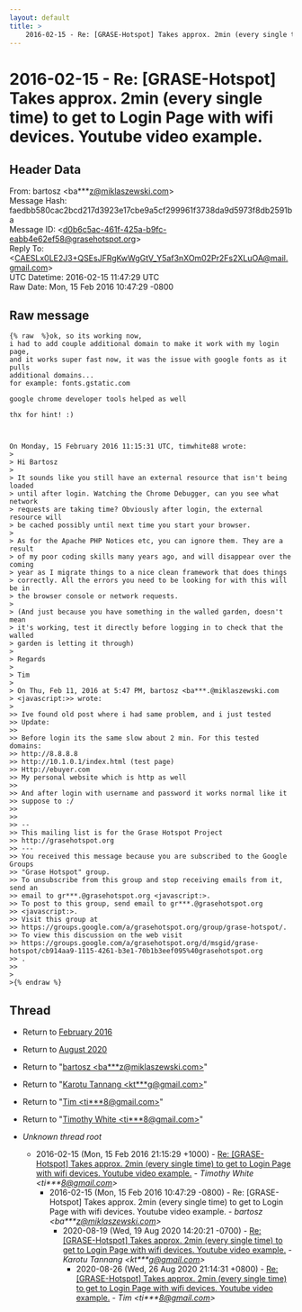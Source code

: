 ```yaml
---
layout: default
title: >
    2016-02-15 - Re: [GRASE-Hotspot] Takes approx. 2min (every single time) to get to Login Page with wifi devices. Youtube video example.
---
```


# 2016-02-15 - Re: [GRASE-Hotspot] Takes approx. 2min (every single time) to get to Login Page with wifi devices. Youtube video example.

## Header Data

From: bartosz \<ba***z@miklaszewski.com\><br>
Message Hash: faedbb580cac2bcd217d3923e17cbe9a5cf299961f3738da9d5973f8db2591ba<br>
Message ID: \<d0b6c5ac-461f-425a-b9fc-eabb4e62ef58@grasehotspot.org\><br>
Reply To: \<CAESLx0LE2J3+QSEsJFRgKwWgGtV_Y5af3nXOm02Pr2Fs2XLuOA@mail.gmail.com\><br>
UTC Datetime: 2016-02-15 11:47:29 UTC<br>
Raw Date: Mon, 15 Feb 2016 10:47:29 -0800<br>

## Raw message

```
{% raw  %}ok, so its working now,
i had to add couple additional domain to make it work with my login page, 
and it works super fast now, it was the issue with google fonts as it pulls 
additional domains...
for example: fonts.gstatic.com

google chrome developer tools helped as well

thx for hint! :)



On Monday, 15 February 2016 11:15:31 UTC, timwhite88 wrote:
>
> Hi Bartosz
>
> It sounds like you still have an external resource that isn't being loaded 
> until after login. Watching the Chrome Debugger, can you see what network 
> requests are taking time? Obviously after login, the external resource will 
> be cached possibly until next time you start your browser.
>
> As for the Apache PHP Notices etc, you can ignore them. They are a result 
> of my poor coding skills many years ago, and will disappear over the coming 
> year as I migrate things to a nice clean framework that does things 
> correctly. All the errors you need to be looking for with this will be in 
> the browser console or network requests.
>
> (And just because you have something in the walled garden, doesn't mean 
> it's working, test it directly before logging in to check that the walled 
> garden is letting it through)
>
> Regards
>
> Tim
>
> On Thu, Feb 11, 2016 at 5:47 PM, bartosz <ba***.@miklaszewski.com 
> <javascript:>> wrote:
>
>> Ive found old post where i had same problem, and i just tested
>> Update:
>>
>> Before login its the same slow about 2 min. For this tested domains:
>> http://8.8.8.8
>> http://10.1.0.1/index.html (test page)
>> Http://ebuyer.com
>> My personal website which is http as well
>>
>> And after login with username and password it works normal like it 
>> suppose to :/
>>
>>
>> --
>> This mailing list is for the Grase Hotspot Project 
>> http://grasehotspot.org
>> ---
>> You received this message because you are subscribed to the Google Groups 
>> "Grase Hotspot" group.
>> To unsubscribe from this group and stop receiving emails from it, send an 
>> email to gr***.@grasehotspot.org <javascript:>.
>> To post to this group, send email to gr***.@grasehotspot.org 
>> <javascript:>.
>> Visit this group at 
>> https://groups.google.com/a/grasehotspot.org/group/grase-hotspot/.
>> To view this discussion on the web visit 
>> https://groups.google.com/a/grasehotspot.org/d/msgid/grase-hotspot/cb914aa9-1115-4261-b3e1-70b1b3eef095%40grasehotspot.org
>> .
>>
>
>{% endraw %}
```

## Thread

+ Return to [February 2016](/archive/2016/02)
+ Return to [August 2020](/archive/2020/08)

+ Return to "[bartosz <ba***z<span>@</span>miklaszewski.com>](/authors/ba___z_at_miklaszewski_com)"
+ Return to "[Karotu Tannang <kt***g<span>@</span>gmail.com>](/authors/kt___g_at_gmail_com)"
+ Return to "[Tim <ti***8<span>@</span>gmail.com>](/authors/ti___8_at_gmail_com)"
+ Return to "[Timothy White <ti***8<span>@</span>gmail.com>](/authors/ti___8_at_gmail_com)"

+ _Unknown thread root_
  + 2016-02-15 (Mon, 15 Feb 2016 21:15:29 +1000) - [Re: [GRASE-Hotspot] Takes approx. 2min (every single time) to get to Login Page with wifi devices. Youtube video example.](/archive/2016/02/c5cf9ee1068044d98ab2dc486bf947c93364a9421063f6cec1bb5a533aa33706) - _Timothy White \<ti***8@gmail.com\>_
    + 2016-02-15 (Mon, 15 Feb 2016 10:47:29 -0800) - Re: [GRASE-Hotspot] Takes approx. 2min (every single time) to get to Login Page with wifi devices. Youtube video example. - _bartosz \<ba***z@miklaszewski.com\>_
      + 2020-08-19 (Wed, 19 Aug 2020 14:20:21 -0700) - [Re: [GRASE-Hotspot] Takes approx. 2min (every single time) to get to Login Page with wifi devices. Youtube video example.](/archive/2020/08/cb5fac4cf700bd765f8bd85af9e539beea8626ff264dd993bfee5b288d53d598) - _Karotu Tannang \<kt***g@gmail.com\>_
        + 2020-08-26 (Wed, 26 Aug 2020 21:14:31 +0800) - [Re: [GRASE-Hotspot] Takes approx. 2min (every single time) to get to Login Page with wifi devices. Youtube video example.](/archive/2020/08/5dae81f8139503733fe2f9933294bcf873beae753f4c825fae5850389d0cd8f7) - _Tim \<ti***8@gmail.com\>_

